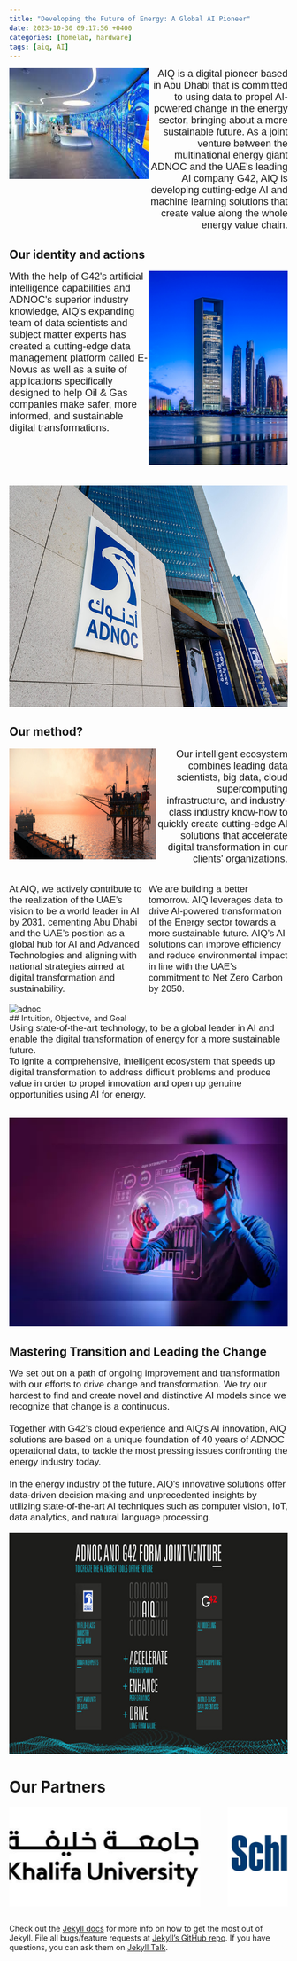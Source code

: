 ```yaml
---
title: "Developing the Future of Energy: A Global AI Pioneer"
date: 2023-10-30 09:17:56 +0400
categories: [homelab, hardware]
tags: [aiq, AI]
---
```


<div style="display: flex" >
    <div style="flex: 1.5;">
        <img src="/assets/lib/images/aiqxadnoc.jpeg" alt="aiqxadnoc" style="width: 500%; height: 200px;">
    </div>
    <div style="flex: 1.5; text-align: right; font-size: 18px; font-family: Arial, sans-serif;">
        AIQ is a digital pioneer based in Abu Dhabi that is committed to using data to propel AI-powered change in the energy sector, bringing about a more sustainable future. As a joint venture between the multinational energy giant ADNOC and the UAE's leading AI company G42, AIQ is developing cutting-edge AI and machine learning solutions that create value along the whole energy value chain.
    </div>
</div>

## Our identity and actions

<div style="display: flex;">
    <div style="flex: 1.5; font-size: 18px; font-family: Arial, sans-serif;">
        With the help of G42's artificial intelligence capabilities and ADNOC's superior industry knowledge, AIQ's expanding team of data scientists and subject matter experts has created a cutting-edge data management platform called E-Novus as well as a suite of applications specifically designed to help Oil & Gas companies make safer, more informed, and sustainable digital transformations.
    </div>
    <div style="flex: 1.5; text-align: right;">
        <img src="/assets/lib/images/ADNOCHQ.jpg" alt="ADNOCHQ.jpg" style="width: 500%; height: 350px;">
    </div>
</div>
<br>
<br>

<img src="/assets/lib/images/aiq4.jpg" alt="aiq4" style="width: 250%; height: 400px;">

## Our method?

<div style="display: flex;">
    <div style="flex: 1;">
        <img src="/assets/lib/images/aiqoffshore.jpg" alt="aiqoffshore" style="width: 400%; height: 200px;">
    </div>
    <div style="flex: 0.9; text-align: right; font-size: 18px; font-family: Arial, sans-serif;">
        Our intelligent ecosystem combines leading data scientists, big data, cloud supercomputing infrastructure, and industry-class industry know-how to quickly create cutting-edge AI solutions that accelerate digital transformation in our clients' organizations.
    </div>
</div>

<br>
<!-- ![aiqaiq](/assets/lib/images/aiqaiq.png){:width="200px" height="200px"} -->

<br>
<div style="display: flex;">
    <div style="flex: 2; font-size: 17px; font-family: Arial, sans-serif;">
        At AIQ, we actively contribute to the realization of the UAE’s vision to be a world leader in AI by 2031, cementing Abu Dhabi and the UAE’s position as a global hub for AI and Advanced Technologies and aligning with national strategies aimed at digital transformation and sustainability.    
    </div>
    <div style="flex: 2; font-size: 17px; font-family: Arial, sans-serif;">
        We are building a better tomorrow.
        AIQ leverages data to drive AI-powered transformation of the Energy sector towards a more sustainable future. AIQ’s AI solutions can improve efficiency and reduce environmental impact in line with the UAE’s commitment to Net Zero Carbon by 2050.
    </div>
</div>

<br>

<img src="/assets/lib/images/aiq2.jpg" alt="adnoc" style="width: 500%; height: 400px;">

<!-- <div>
    <div style="text-align: right">
        <img src="/assets/lib/images/aiq2.jpg" alt="aiq2" style="width: 400%; height: 230px;">
    </div>
</div> -->

<br>
## Intuition, Objective, and Goal

<div style="display: flex;">
    <div style="flex: 1; font-family: Arial, sans-serif;font-size: 17px">
    Using state-of-the-art technology, to be a global leader in AI and enable the digital transformation of energy for a more sustainable future. 
    <br>
    To ignite a comprehensive, intelligent ecosystem that speeds up digital transformation to address difficult problems and produce value in order to propel innovation and open up genuine opportunities using AI for energy.
    </div>
</div>
<br>

![img-descripton](/assets/lib/images/aiq1.jpg)

<!-- <div>
    <div style="text-align: right">
        <img src="/assets/lib/images/aiq1.jpg" alt="aiq1" style="width: 400%; height: 230px;">
    </div>
</div> -->

## Mastering Transition and Leading the Change

<div style="display: flex;">
    <div style="flex: 1; font-family: Arial, sans-serif;font-size: 17px">
    We set out on a path of ongoing improvement and transformation with our efforts to drive change and transformation. We try our hardest to find and create novel and distinctive AI models since we recognize that change is a continuous.
    <br>
    <br>
    Together with G42's cloud experience and AIQ's AI innovation, AIQ solutions are based on a unique foundation of 40 years of ADNOC operational data, to tackle the most pressing issues confronting the energy industry today.
    <br>
    <br>
    In the energy industry of the future, AIQ's innovative solutions offer data-driven decision making and unprecedented insights by utilizing state-of-the-art AI techniques such as computer vision, IoT, data analytics, and natural language processing.
    </div>
</div>
<br>

<img src="/assets/lib/images/aiq3.jpg" alt="adnoc" style="width: 500%; height: 400px;">

[jekyll-docs]: https://jekyllrb.com/docs/home
[jekyll-gh]: https://github.com/jekyll/jekyll
[jekyll-talk]: https://talk.jekyllrb.com/

# Our Partners

<div class="scrolling-logos-container">
  <div class="scrolling-logos">
    <img src="/assets/lib/images/khalifa-uni-logo.jpg" alt="Image 1" style= "width: 95%; margin-right: 30px; height: 180px;">
    <img src="/assets/lib/images/Schlumberger-logo.jpg" alt="Image 2" style= "width: 130%; margin-left: 20px; margin-right: 30px; height: 180px;">
    <img src="/assets/lib/images/Hub71-Logo.jpg" alt="Image 4" style= "width: 100%; margin-left: 25px; height: 180px;">
    <img src="/assets/lib/images/baker-hughes.jpg" alt="Image 6" style= "width: 100%; margin-left: 50px; height: 180px;">
  </div>
</div>

<style>
.scrolling-logos-container {
  position: relative;
  overflow: hidden;
}

.scrolling-logos {
  display: flex;
  animation: scroll 10s linear infinite;
}

@keyframes scroll {
  0% {
    transform: translateX(0%);
  }
  100% {
    transform: translateX(-100%);
  }
}

.scrolling-logos img {
  width: 100px; /* Set your desired width */
  height: auto;
  margin-right: 20px; /* Adjust as needed */
}

.scroll-left,
.scroll-right {
  position: absolute;
  top: 50%;
  transform: translateY(-50%);
  background: transparent;
  border: none;
  font-size: 24px;
  cursor: pointer;
}

</style>

<br>

Check out the [Jekyll docs][jekyll-docs] for more info on how to get the most out of Jekyll. File all bugs/feature requests at [Jekyll’s GitHub repo][jekyll-gh]. If you have questions, you can ask them on [Jekyll Talk][jekyll-talk].

<br>
